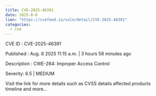 ```yaml
--- 
title: CVE-2025-46391
date: 2025-8-6
lien: "https://cvefeed.io/vuln/detail/CVE-2025-46391"
categories:
  - cve
---
```


CVE ID : CVE-2025-46391

Published :  Aug. 6
2025
11:15 a.m. | 3 hours
58 minutes ago

Description : CWE-284: Improper Access Control

Severity: 6.5 | MEDIUM

Visit the link for more details
such as CVSS details
affected products
timeline
and more...
